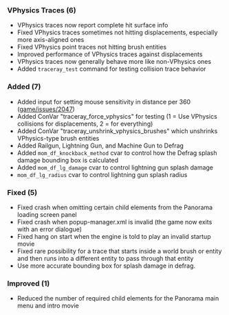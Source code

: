 

### VPhysics Traces (6)

- VPhysics traces now report complete hit surface info
- Fixed VPhysics traces sometimes not hitting displacements, especially more axis-aligned ones
- Fixed VPhysics point traces not hitting brush entities
- Improved performance of VPhysics traces against displacements
- VPhysics traces now generally behave more like non-VPhysics ones
- Added `traceray_test` command for testing collision trace behavior


### Added (7)

- Added input for setting mouse sensitivity in distance per 360 ([game/issues/2047](https://github.com/momentum-mod/game/issues/2047))
- Added ConVar "traceray_force_vphysics" for testing (1 = Use VPhysics collisions for displacements, 2 = for everything)
- Added ConVar "traceray_unshrink_vphysics_brushes" which unshrinks VPhysics-type brush entities
- Added Railgun, Lightning Gun, and Machine Gun to Defrag
- Added `mom_df_knockback_method` cvar to control how the Defrag splash damage bounding box is calculated
- Added `mom_df_lg_damage` cvar to control lightning gun splash damage
- `mom_df_lg_radius` cvar to control lightning gun splash radius


### Fixed (5)

- Fixed crash when omitting certain child elements from the Panorama loading screen panel
- Fixed crash when popup-manager.xml is invalid (the game now exits with an error dialogue)
- Fixed hang on start when the engine is told to play an invalid startup movie
- Fixed rare possibility for a trace that starts inside a world brush or entity and then runs into a different entity to pass through that entity
- Use more accurate bounding box for splash damage in defrag.


### Improved (1)

- Reduced the number of required child elements for the Panorama main menu and intro movie
